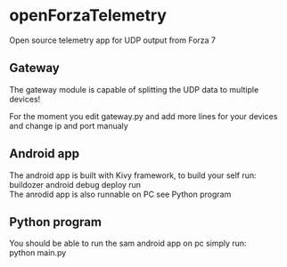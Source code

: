 # openForzaTelemetry
Open source telemetry app for UDP output from Forza 7

## Gateway
The gateway module is capable of splitting the UDP data to multiple devices!

For the moment you edit gateway.py and add more lines for your devices and change ip and port manualy

## Android app
The android app is built with Kivy framework, to build your self run: buildozer android debug deploy run  
The anrodid app is also runnable on PC see Python program

## Python program
You should be able to run the sam android app on pc simply run:  
 python main.py
